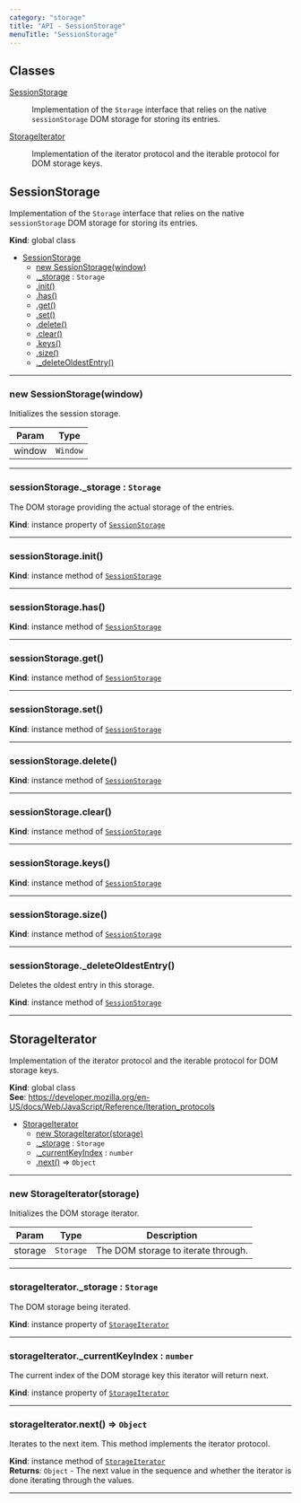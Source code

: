 ```yaml
---
category: "storage"
title: "API - SessionStorage"
menuTitle: "SessionStorage"
---
```


## Classes

<dl>
<dt><a href="#SessionStorage">SessionStorage</a></dt>
<dd><p>Implementation of the <code>Storage</code> interface that relies on the
native <code>sessionStorage</code> DOM storage for storing its entries.</p>
</dd>
<dt><a href="#StorageIterator">StorageIterator</a></dt>
<dd><p>Implementation of the iterator protocol and the iterable protocol for DOM
storage keys.</p>
</dd>
</dl>

## SessionStorage&nbsp;<a name="SessionStorage" href="https://github.com/seznam/ima/tree/17.5.3/storage/SessionStorage.js#L18" target="_blank"><span class="icon"><i class="fas fa-external-link-alt fa-xs"></i></span></a>
Implementation of the <code>Storage</code> interface that relies on the
native <code>sessionStorage</code> DOM storage for storing its entries.

**Kind**: global class  

* [SessionStorage](#SessionStorage)
    * [new SessionStorage(window)](#new_SessionStorage_new)
    * [._storage](#SessionStorage+_storage) : <code>Storage</code>
    * [.init()](#SessionStorage+init)
    * [.has()](#SessionStorage+has)
    * [.get()](#SessionStorage+get)
    * [.set()](#SessionStorage+set)
    * [.delete()](#SessionStorage+delete)
    * [.clear()](#SessionStorage+clear)
    * [.keys()](#SessionStorage+keys)
    * [.size()](#SessionStorage+size)
    * [._deleteOldestEntry()](#SessionStorage+_deleteOldestEntry)


* * *

### new SessionStorage(window)&nbsp;<a name="new_SessionStorage_new"></a>
Initializes the session storage.


| Param | Type |
| --- | --- |
| window | <code>Window</code> | 


* * *

### sessionStorage.\_storage : <code>Storage</code>&nbsp;<a name="SessionStorage+_storage" href="https://github.com/seznam/ima/tree/17.5.3/storage/SessionStorage.js#L26" target="_blank"><span class="icon"><i class="fas fa-external-link-alt fa-xs"></i></span></a>
The DOM storage providing the actual storage of the entries.

**Kind**: instance property of [<code>SessionStorage</code>](#SessionStorage)  

* * *

### sessionStorage.init()&nbsp;<a name="SessionStorage+init" href="https://github.com/seznam/ima/tree/17.5.3/storage/SessionStorage.js#L32" target="_blank"><span class="icon"><i class="fas fa-external-link-alt fa-xs"></i></span></a>
**Kind**: instance method of [<code>SessionStorage</code>](#SessionStorage)  

* * *

### sessionStorage.has()&nbsp;<a name="SessionStorage+has" href="https://github.com/seznam/ima/tree/17.5.3/storage/SessionStorage.js#L39" target="_blank"><span class="icon"><i class="fas fa-external-link-alt fa-xs"></i></span></a>
**Kind**: instance method of [<code>SessionStorage</code>](#SessionStorage)  

* * *

### sessionStorage.get()&nbsp;<a name="SessionStorage+get" href="https://github.com/seznam/ima/tree/17.5.3/storage/SessionStorage.js#L46" target="_blank"><span class="icon"><i class="fas fa-external-link-alt fa-xs"></i></span></a>
**Kind**: instance method of [<code>SessionStorage</code>](#SessionStorage)  

* * *

### sessionStorage.set()&nbsp;<a name="SessionStorage+set" href="https://github.com/seznam/ima/tree/17.5.3/storage/SessionStorage.js#L61" target="_blank"><span class="icon"><i class="fas fa-external-link-alt fa-xs"></i></span></a>
**Kind**: instance method of [<code>SessionStorage</code>](#SessionStorage)  

* * *

### sessionStorage.delete()&nbsp;<a name="SessionStorage+delete" href="https://github.com/seznam/ima/tree/17.5.3/storage/SessionStorage.js#L90" target="_blank"><span class="icon"><i class="fas fa-external-link-alt fa-xs"></i></span></a>
**Kind**: instance method of [<code>SessionStorage</code>](#SessionStorage)  

* * *

### sessionStorage.clear()&nbsp;<a name="SessionStorage+clear" href="https://github.com/seznam/ima/tree/17.5.3/storage/SessionStorage.js#L98" target="_blank"><span class="icon"><i class="fas fa-external-link-alt fa-xs"></i></span></a>
**Kind**: instance method of [<code>SessionStorage</code>](#SessionStorage)  

* * *

### sessionStorage.keys()&nbsp;<a name="SessionStorage+keys" href="https://github.com/seznam/ima/tree/17.5.3/storage/SessionStorage.js#L106" target="_blank"><span class="icon"><i class="fas fa-external-link-alt fa-xs"></i></span></a>
**Kind**: instance method of [<code>SessionStorage</code>](#SessionStorage)  

* * *

### sessionStorage.size()&nbsp;<a name="SessionStorage+size" href="https://github.com/seznam/ima/tree/17.5.3/storage/SessionStorage.js#L113" target="_blank"><span class="icon"><i class="fas fa-external-link-alt fa-xs"></i></span></a>
**Kind**: instance method of [<code>SessionStorage</code>](#SessionStorage)  

* * *

### sessionStorage.\_deleteOldestEntry()&nbsp;<a name="SessionStorage+_deleteOldestEntry" href="https://github.com/seznam/ima/tree/17.5.3/storage/SessionStorage.js#L120" target="_blank"><span class="icon"><i class="fas fa-external-link-alt fa-xs"></i></span></a>
Deletes the oldest entry in this storage.

**Kind**: instance method of [<code>SessionStorage</code>](#SessionStorage)  

* * *

## StorageIterator&nbsp;<a name="StorageIterator" href="https://github.com/seznam/ima/tree/17.5.3/storage/SessionStorage.js#L154" target="_blank"><span class="icon"><i class="fas fa-external-link-alt fa-xs"></i></span></a>
Implementation of the iterator protocol and the iterable protocol for DOM
storage keys.

**Kind**: global class  
**See**: https://developer.mozilla.org/en-US/docs/Web/JavaScript/Reference/Iteration_protocols  

* [StorageIterator](#StorageIterator)
    * [new StorageIterator(storage)](#new_StorageIterator_new)
    * [._storage](#StorageIterator+_storage) : <code>Storage</code>
    * [._currentKeyIndex](#StorageIterator+_currentKeyIndex) : <code>number</code>
    * [.next()](#StorageIterator+next) ⇒ <code>Object</code>


* * *

### new StorageIterator(storage)&nbsp;<a name="new_StorageIterator_new"></a>
Initializes the DOM storage iterator.


| Param | Type | Description |
| --- | --- | --- |
| storage | <code>Storage</code> | The DOM storage to iterate through. |


* * *

### storageIterator.\_storage : <code>Storage</code>&nbsp;<a name="StorageIterator+_storage" href="https://github.com/seznam/ima/tree/17.5.3/storage/SessionStorage.js#L160" target="_blank"><span class="icon"><i class="fas fa-external-link-alt fa-xs"></i></span></a>
The DOM storage being iterated.

**Kind**: instance property of [<code>StorageIterator</code>](#StorageIterator)  

* * *

### storageIterator.\_currentKeyIndex : <code>number</code>&nbsp;<a name="StorageIterator+_currentKeyIndex" href="https://github.com/seznam/ima/tree/17.5.3/storage/SessionStorage.js#L168" target="_blank"><span class="icon"><i class="fas fa-external-link-alt fa-xs"></i></span></a>
The current index of the DOM storage key this iterator will return
next.

**Kind**: instance property of [<code>StorageIterator</code>](#StorageIterator)  

* * *

### storageIterator.next() ⇒ <code>Object</code>&nbsp;<a name="StorageIterator+next" href="https://github.com/seznam/ima/tree/17.5.3/storage/SessionStorage.js#L178" target="_blank"><span class="icon"><i class="fas fa-external-link-alt fa-xs"></i></span></a>
Iterates to the next item. This method implements the iterator protocol.

**Kind**: instance method of [<code>StorageIterator</code>](#StorageIterator)  
**Returns**: <code>Object</code> - The next value in
        the sequence and whether the iterator is done iterating through
        the values.  

* * *

